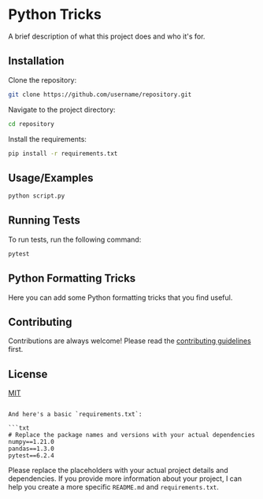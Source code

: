 # Python Tricks

A brief description of what this project does and who it's for.

## Installation 

Clone the repository:

```bash
git clone https://github.com/username/repository.git
```

Navigate to the project directory:

```bash
cd repository
```

Install the requirements:

```bash
pip install -r requirements.txt
```

## Usage/Examples

```python
python script.py
```

## Running Tests

To run tests, run the following command:

```bash
pytest
```

## Python Formatting Tricks

Here you can add some Python formatting tricks that you find useful.

## Contributing

Contributions are always welcome! Please read the [contributing guidelines](CONTRIBUTING.md) first.

## License

[MIT](https://choosealicense.com/licenses/mit/)
```

And here's a basic `requirements.txt`:

```txt
# Replace the package names and versions with your actual dependencies
numpy==1.21.0
pandas==1.3.0
pytest==6.2.4
```

Please replace the placeholders with your actual project details and dependencies. If you provide more information about your project, I can help you create a more specific `README.md` and `requirements.txt`.
